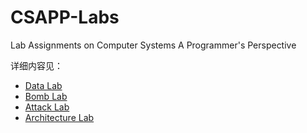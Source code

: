 # CSAPP-Labs
Lab Assignments on Computer Systems A Programmer's Perspective

详细内容见：

- [Data Lab](https://blog.rayzhang.top/2022/02/02/csapp-datalab/)
- [Bomb Lab](https://blog.rayzhang.top/2022/02/13/csapp-bomblab/)
- [Attack Lab](https://blog.rayzhang.top/2022/02/16/csapp-attacklab/)
- [Architecture Lab](https://blog.rayzhang.top/2022/03/06/csapp-archlab/)
